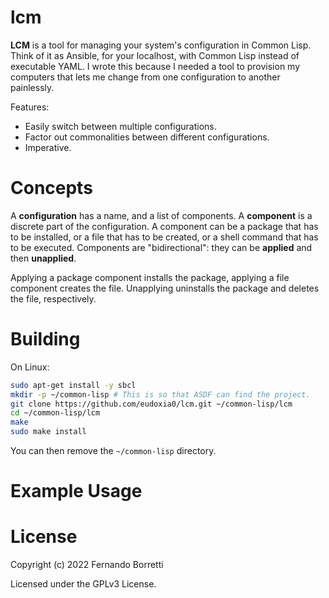 # lcm

**LCM** is a tool for managing your system's configuration in Common Lisp. Think
of it as Ansible, for your localhost, with Common Lisp instead of executable
YAML. I wrote this because I needed a tool to provision my computers that lets
me change from one configuration to another painlessly.

Features:

- Easily switch between multiple configurations.
- Factor out commonalities between different configurations.
- Imperative.

# Concepts

A **configuration** has a name, and a list of components. A **component** is a
discrete part of the configuration. A component can be a package that has to be
installed, or a file that has to be created, or a shell command that has to be
executed. Components are "bidirectional": they can be **applied** and then
**unapplied**.

Applying a package component installs the package, applying a file component
creates the file. Unapplying uninstalls the package and deletes the file,
respectively.

# Building

On Linux:

```bash
sudo apt-get install -y sbcl
mkdir -p ~/common-lisp # This is so that ASDF can find the project.
git clone https://github.com/eudoxia0/lcm.git ~/common-lisp/lcm
cd ~/common-lisp/lcm
make
sudo make install
```

You can then remove the `~/common-lisp` directory.

# Example Usage

# License

Copyright (c) 2022 Fernando Borretti

Licensed under the GPLv3 License.
